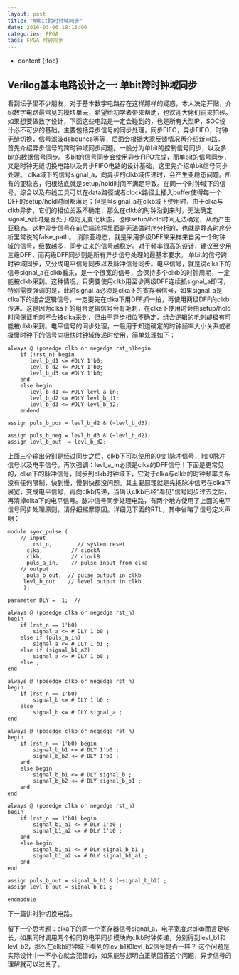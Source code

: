 ```yaml
---
layout: post
title: "单bit跨时钟域同步"
date: 2016-03-06 18:15:06 
categories: FPGA
tags: FPGA 时钟同步
---
```


* content
{:toc}

## Verilog基本电路设计之一: 单bit跨时钟域同步

看到坛子里不少朋友，对于基本数字电路存在这样那样的疑惑，本人决定开贴，介绍数字电路最常见的模块单元，希望给初学者带来帮助，也欢迎大佬们前来拍砖。如果想要做数字设计，下面这些电路是一定会碰到的，也是所有大型IP，SOC设计必不可少的基础，主要包括异步信号的同步处理，同步FIFO，异步FIFO，时钟无缝切换，信号滤波debounce等等，后面会根据大家反馈情况再介绍新电路。
首先介绍异步信号的跨时钟域同步问题。一般分为单bit的控制信号同步，以及多bit的数据信号同步。多bit的信号同步会使用异步FIFO完成，而单bit的信号同步，又是时钟无缝切换电路以及异步FIFO电路的设计基础，这里先介绍单bit信号同步处理。
clka域下的信号signal_a，向异步的clkb域传递时，会产生亚稳态问题。所有的亚稳态，归根结底就是setup/hold时间不满足导致。在同一个时钟域下的信号，综合以及布线工具可以在data路径或者clock路径上插入buffer使得每一个DFF的setup/hold时间都满足；但是当signal_a在clkb域下使用时，由于clka与clkb异步，它们的相位关系不确定，那么在clkb的时钟沿到来时，无法确定signal_a此时是否处于稳定无变化状态，也即setup/hold时间无法确定，从而产生亚稳态。这种异步信号在前后端流程里面是无法做时序分析的，也就是静态时序分析里常说的false_path。
消除亚稳态，就是采用多级DFF来采样来自另一个时钟域的信号，级数越多，同步过来的信号越稳定。对于频率很高的设计，建议至少用三级DFF，而两级DFF同步则是所有异步信号处理的最基本要求。
单bit的信号跨时钟域同步，又分成电平信号同步以及脉冲信号同步。电平信号，就是说clka下的信号signal_a在clkb看来，是一个很宽的信号，会保持多个clkb的时钟周期，一定能被clkb采到。这种情况，只需要使用clkb用至少两级DFF连续抓signal_a即可，特别需要强调的是，此时signal_a必须是clka下的寄存器信号，如果signal_a是clka下的组合逻辑信号，一定要先在clka下用DFF抓一拍，再使用两级DFF向clkb传递。这是因为clka下的组合逻辑信号会有毛刺，在clka下使用时会由setup/hold时间保证毛刺不会被clka采到，但由于异步相位不确定，组合逻辑的毛刺却极有可能被clkb采到。电平信号的同步处理，一般用于知道确定的时钟频率大小关系或者极慢时钟下的信号向极快时钟域传递时使用，简单处理如下：

```
always @ (posedge clkb or negedge rst_n)begin
    if (!rst_n) begin
       levl_b_d1 <= #DLY 1'b0;
       levl_b_d2 <= #DLY 1'b0;
       levl_b_d3 <= #DLY 1'b0;
    end
    else begin
       levl_b_d1 <= #DLY levl_a_in;
       levl_b_d2 <= #DLY levl_b_d1;
       levl_b_d3 <= #DLY levl_b_d2;
    endend

assign puls_b_pos = levl_b_d2 & (~levl_b_d3);

assign puls_b_neg = levl_b_d3 & (~levl_b_d2);
assign levl_b_out  = levl_b_d2;
```

上面三个输出分别是经过同步之后，clkb下可以使用的0变1脉冲信号，1变0脉冲信号以及电平信号。再次强调：levl_a_in必须是clka的DFF信号！下面是更常见的，clka下的脉冲信号，同步到clkb时钟域下，它对于clka与clkb的时钟频率关系没有任何限制，快到慢，慢到快都没问题。其主要原理就是先把脉冲信号在clka下展宽，变成电平信号，再向clkb传递，当确认clkb已经“看见”信号同步过去之后，再清掉clka下的电平信号。脉冲信号同步处理电路，有两个地方使用了上面的电平信号同步处理原则，请仔细揣摩原因。详细见下面的RTL，其中省略了信号定义声明：

```
module sync_pulse (
    // input
        rst_n,        // system reset
      clka,         // clockA
      clkb,         // clockB
      puls_a_in,    // pulse input from clka
    // output
      puls_b_out,  // pulse output in clkb
     levl_b_out    // level output in clkb
     );

parameter DLY =  1;  //

always @ (posedge clka or negedge rst_n)
begin
    if (rst_n == 1'b0)
        signal_a <= # DLY 1'b0 ;
    else if (puls_a_in)
        signal_a <= # DLY 1'b1 ;
    else if (signal_b1_a2)
        signal_a <= # DLY 1'b0 ;
    else ;
end

always @ (posedge clkb or negedge rst_n)
begin
    if (rst_n == 1'b0)
        signal_b <= # DLY 1'b0 ;
    else
        signal_b <= # DLY signal_a ;
end

always @ (posedge clkb or negedge rst_n)
begin
    if (rst_n == 1'b0) begin
        signal_b_b1 <= # DLY 1'b0 ;
        signal_b_b2 <= # DLY 1'b0 ;
    end
    else begin
        signal_b_b1 <= # DLY signal_b ;
        signal_b_b2 <= # DLY signal_b_b1 ;
    end
end

always @ (posedge clka or negedge rst_n)
begin
    if (rst_n == 1'b0) begin
        signal_b1_a1 <= # DLY 1'b0 ;
        signal_b1_a2 <= # DLY 1'b0 ;
    end
    else begin
        signal_b1_a1 <= # DLY signal_b_b1 ;
        signal_b1_a2 <= # DLY signal_b1_a1 ;
    end
end

assign puls_b_out = signal_b_b1 & (~signal_b_b2) ;
assign levl_b_out = signal_b_b1 ;

endmodule
```

下一篇讲时钟切换电路。

留下一个思考题：clka下的同一个寄存器信号signal_a，电平宽度对clkb而言足够长，如果同时调用两个相同的电平同步模块向clkb时钟传递，分别得到levl_b1和levl_b2，那么在clkb时钟域下看到的lev_b1和levl_b2信号是否一样？
这个问题是实际设计中一不小心就会犯错的，如果能够想明白正确回答这个问题，异步信号的理解就可以过关了。